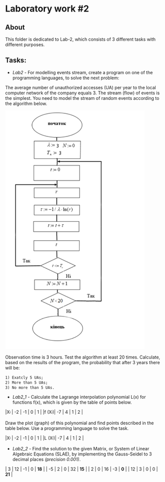 # Laboratory work #2

## About

This folder is dedicated to Lab-2, which consists of 3 different tasks with different purposes.

## Tasks:
- _Lab2_ - For modelling events stream, create a program on one of the programming languages, to solve the next problem:

The average number of unauthorized accesses (UA) per year to the local computer network of the company equals 3.
The stream (flow) of events is the simplest. You need to model the stream of random events according to the algorithm below.

![Algorithm photo](https://github.com/FranklinMar/Modelling/blob/main/Lab-2/Algorithm.png)

Observation time is 3 hours. Test the algorithm at least 20 times. Calculate, based on the results of the program, the probability that after 3 years
there will be:

	1) Exatcly 5 UAs;
	2) More than 5 UAs;
	3) No more than 5 UAs.

- _Lab2_1_ - Calculate the Lagrange interpolation polynomial L(x) for functions f(x), which is given by the table of points below.

|X<sub><sup>i</sub></sup>    | -2 | -1 |  0 |  1 |
|f (X<sub><sup>i</sub></sup>)| -7 |  4 |  1 |  2 |

Draw the plot (graph) of this polynomial and find points described in the table below. Use a programming language to solve the task.

|X<sub><sup>i</sub></sup>    | -2 | -1 |  0 |  1 |
|L (X<sub><sup>i</sub></sup>)| -7 |  4 |  1 |  2 |


- _Lab2_2_ - Find the solution to the given Matrix, or System of Linear Algebraic Equations (SLAE), by implementing the Gauss-Seidel to 3 decimal places _(precision 0.001)_.

| 3 | 12 | -1 | 0 | __18__ |
| -5 | 2 | 0 | 32 | __15__ |
| 2 | 0 | 16 | -3 | __0__ |
| 12 | 3 | 0 | 0 | __21__ |
